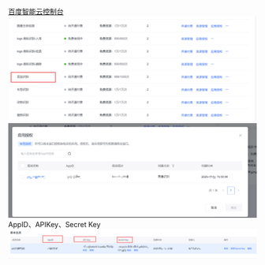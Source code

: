 [百度智能云控制台](https://console.bce.baidu.com/ai-engine/imagerecognition/overview/index)
![](img/Pasted%20image%2020250907155709.png)
![](img/Pasted%20image%2020250907155903.png)
AppID、APIKey、Secret Key
![](img/Pasted%20image%2020250907160013.png)